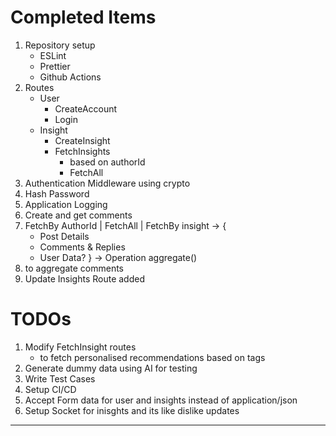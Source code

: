 # Completed Items

1. Repository setup
   - ESLint
   - Prettier
   - Github Actions
2. Routes
   - User
     - CreateAccount
     - Login
   - Insight
     - CreateInsight
     - FetchInsights
       - based on authorId
       - FetchAll
3. Authentication Middleware using crypto
4. Hash Password
5. Application Logging
6. Create and get comments
7. FetchBy AuthorId | FetchAll | FetchBy insight -> {
   - Post Details
   - Comments & Replies
   - User Data?
     } -> Operation aggregate()
8. to aggregate comments
9. Update Insights Route added

# TODOs

1. Modify FetchInsight routes
   - to fetch personalised recommendations based on tags
2. Generate dummy data using AI for testing
3. Write Test Cases
4. Setup CI/CD
5. Accept Form data for user and insights instead of application/json
6. Setup Socket for inisghts and its like dislike updates

---
